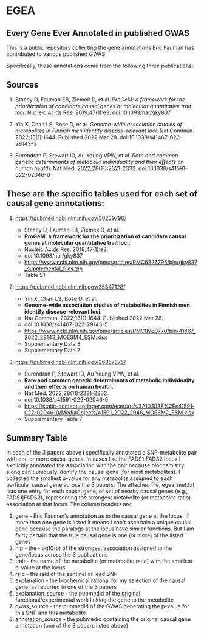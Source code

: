 # EGEA
## Every Gene Ever Annotated in published GWAS

This is a public repository collecting the gene annotations Eric Fauman has contributed to various published GWAS

Specifically, these annotations come from the following three publications:

## Sources
1.	Stacey D, Fauman EB, Ziemek D, et al. 
*ProGeM: a framework for the prioritization of candidate causal genes at molecular quantitative trait loci*. Nucleic Acids Res. 2019;47(1):e3. 
doi:10.1093/nar/gky837

2.	Yin X, Chan LS, Bose D, et al. 
*Genome-wide association studies of metabolites in Finnish men identify disease-relevant loci*. Nat Commun. 2022;13(1):1644. Published 2022 Mar 28. 
doi:10.1038/s41467-022-29143-5

3.	Surendran P, Stewart ID, Au Yeung VPW, et al. 
*Rare and common genetic determinants of metabolic individuality and their effects on human health*. Nat Med. 2022;28(11):2321-2332. 
doi:10.1038/s41591-022-02046-0


## These are the specific tables used for each set of causal gene annotations:

1. https://pubmed.ncbi.nlm.nih.gov/30239796/
  
    - Stacey D, Fauman EB, Ziemek D, et al. 
    - **ProGeM: a framework for the prioritization of candidate causal genes at molecular quantitative trait loci.** 
    - Nucleic Acids Res. 2019;47(1):e3. 
    - doi:10.1093/nar/gky837
    - https://www.ncbi.nlm.nih.gov/pmc/articles/PMC6326795/bin/gky837_supplemental_files.zip
    - Table S1

2. https://pubmed.ncbi.nlm.nih.gov/35347128/

    - Yin X, Chan LS, Bose D, et al. 
    - **Genome-wide association studies of metabolites in Finnish men identify disease-relevant loci.** 
    - Nat Commun. 2022;13(1):1644. Published 2022 Mar 28. 
    - doi:10.1038/s41467-022-29143-5
    - https://www.ncbi.nlm.nih.gov/pmc/articles/PMC8960770/bin/41467_2022_29143_MOESM4_ESM.xlsx
    - Supplementary Data 3
    - Supplementary Data 7

3. https://pubmed.ncbi.nlm.nih.gov/36357675/

    - Surendran P, Stewart ID, Au Yeung VPW, et al. 
    - **Rare and common genetic determinants of metabolic individuality and their effects on human health.**
    - Nat Med. 2022;28(11):2321-2332. 
    - doi:10.1038/s41591-022-02046-0
    - https://static-content.springer.com/esm/art%3A10.1038%2Fs41591-022-02046-0/MediaObjects/41591_2022_2046_MOESM2_ESM.xlsx
    - Supplementary Table 7

## Summary Table

In each of the 3 papers above I specifically annotated a SNP-metabolite pair with one or more causal genes. In cases like the FADS1|FADS2 locus I explicitly annotated the association with the pair because biochemistry along can't uniquely identify the causal gene (for most metabolites).
I collected the smallest p-value for any metabolite assigned to each particular causal gene across the 3 papers.
The attached file, egea_met.txt, lists one entry for each causal gene, or set of nearby causal genes (e.g., FADS1|FADS2), representing the strongest metabolite (or metabolite ratio) association at that locus.
The column headers are:
1. gene - Eric Fauman's annotation as to the causal gene at the locus. If more than one gene is listed it means I can't ascertain a unique causal gene because the paralogs at the locus have similar functions. But I am fairly certain that the true causal gene is one (or more) of the listed genes
2. nlp - the -log10(p) of the strongest association assigned to the gene/locus across the 3 publications
3. trait - the name of the metabolite (or metabolite ratio) with the smallest p-value at the locus
4. rsid - the rsid of the sentinel or lead SNP
5. explanation - the biochemical rational for my selection of the causal gene, as reported in one of the 3 papers
6. explanation_source - the pubmedid of the original functional/experimental work linking the gene to the metabolite
7. gwas_source - the pubmedid of the GWAS generating the p-value for this SNP and this metabolite
8. annotation_source - the pubmedid containing the original causal gene annotation (one of the 3 papers listed above)

